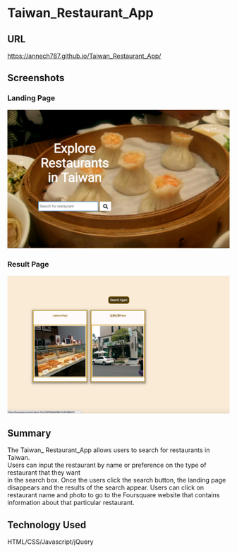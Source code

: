 # Taiwan_Restaurant_App

## URL

https://annech787.github.io/Taiwan_Restaurant_App/

## Screenshots

### Landing Page
![](screenshots/landing_page.png)

### Result Page
![](screenshots/result.png)

## Summary

The Taiwan_ Restaurant_App allows users to search for restaurants in Taiwan.  
Users can input the restaurant by name or preference on the type of restaurant that they want  
in the search box.  Once the users click the search button, the landing page disappears and the 
results of the search appear.  Users can click on restaurant name and photo to go to the Foursquare
website that contains information about that particular restaurant.  

## Technology Used

HTML/CSS/Javascript/jQuery
